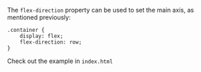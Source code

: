 The `flex-direction` property can be used to set the main axis, as mentioned previously:

```
.container {
    display: flex;
    flex-direction: row;
}
```

Check out the example in `index.html`